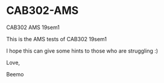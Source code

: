 # CAB302-AMS
CAB302 AMS 19sem1

This is the AMS tests of CAB302 19sem1

I hope this can give some hints to those who are struggling :)

Love,

Beemo
